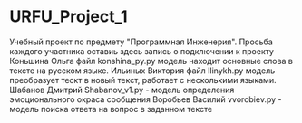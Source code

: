 # URFU_Project_1
Учебный проект по предмету "Программная Инженерия".
Просьба каждого участника оставиь здесь запись о подключении к проекту
Коньшина Ольга файл konshina_py.py модель находит основные слова в тексте на русском языке.
Ильиных Виктория файл Ilinykh.py модель преобразует тескт в новый текст, работает с несколькими языками.
Шабанов Дмитрий Shabanov_v1.py - модель определения эмоционального окраса сообщения
Воробьев Василий vvorobiev.py - модель поиска ответа на вопрос в заданном тексте 

